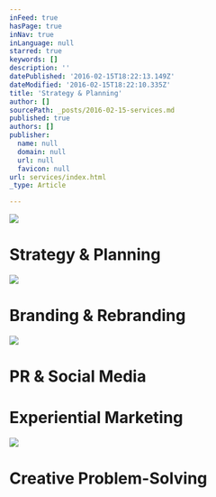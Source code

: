 ```yaml
---
inFeed: true
hasPage: true
inNav: true
inLanguage: null
starred: true
keywords: []
description: ''
datePublished: '2016-02-15T18:22:13.149Z'
dateModified: '2016-02-15T18:22:10.335Z'
title: 'Strategy & Planning'
author: []
sourcePath: _posts/2016-02-15-services.md
published: true
authors: []
publisher:
  name: null
  domain: null
  url: null
  favicon: null
url: services/index.html
_type: Article

---
```

![](https://the-grid-user-content.s3-us-west-2.amazonaws.com/0ae75cd9-2506-4950-ab19-e7da198156ae.jpg)

# Strategy & Planning
![](https://the-grid-user-content.s3-us-west-2.amazonaws.com/afb7a7f1-3266-4959-95cd-11093dcc8212.jpg)

# Branding & Rebranding
![](https://the-grid-user-content.s3-us-west-2.amazonaws.com/050fe5cb-e312-45d9-8dc8-c89d63b8c0a1.jpg)

# PR & Social Media

# Experiential Marketing
![](https://the-grid-user-content.s3-us-west-2.amazonaws.com/0b261bf2-1214-454f-aee2-aac78a935805.jpg)

# Creative Problem-Solving